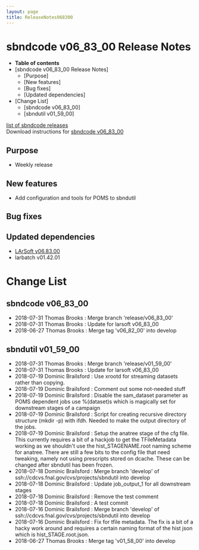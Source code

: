 ```yaml
---
layout: page
title: ReleaseNotes068300
---
```




sbndcode v06\_83\_00 Release Notes
======================================================================================

-   **Table of contents**
-   [sbndcode v06\_83\_00 Release
    Notes]
    -   [Purpose]
    -   [New features]
    -   [Bug fixes]
    -   [Updated dependencies]
-   [Change List]
    -   [sbndcode v06\_83\_00]
    -   [sbndutil v01\_59\_00]

[list of sbndcode
releases](List_of_SBND_code_releases.html)\
Download instructions for [sbndcode
v06\_83\_00](http://scisoft.fnal.gov/scisoft/bundles/sbnd/v06_83_00/sbndcode-v06_83_00.html)



Purpose
----------------------------------

-   Weekly release



New features
--------------------------------------------

-   Add configuration and tools for POMS to sbndutil



Bug fixes
--------------------------------------



Updated dependencies
------------------------------------------------------------

-   [LArSoft
    v06.83.00](https://cdcvs.fnal.gov/redmine/projects/larsoft/wiki/ReleaseNotes068300)
-   larbatch v01.42.01



Change List
==========================================



sbndcode v06\_83\_00
----------------------------------------------------------

-   2018-07-31 Thomas Brooks : Merge branch \'release/v06\_83\_00\'
-   2018-07-31 Thomas Brooks : Update for larsoft v06\_83\_00
-   2018-06-27 Thomas Brooks : Merge tag \'v06\_82\_00\' into develop



sbndutil v01\_59\_00
----------------------------------------------------------

-   2018-07-31 Thomas Brooks : Merge branch \'release/v01\_59\_00\'
-   2018-07-31 Thomas Brooks : Update for larsoft v06\_83\_00
-   2018-07-19 Dominic Brailsford : Use xrootd for streaming datasets
    rather than copying.
-   2018-07-19 Dominic Brailsford : Comment out some not-needed stuff
-   2018-07-19 Dominic Brailsford : Disable the sam\_dataset parameter
    as POMS dependent jobs use %(dataset)s which is magically set for
    downstream stages of a campaign
-   2018-07-19 Dominic Brailsford : Script for creating recursive
    directory structure (mkdir -p) with ifdh. Needed to make the output
    directory of the jobs.
-   2018-07-19 Dominic Brailsford : Setup the anatree stage of the cfg
    file. This currently requires a bit of a hackjob to get the
    TFileMetadata working as we shouldn\'t use the hist\_STAGENAME.root
    naming scheme for anatree. There are still a few bits to the config
    file that need tweaking, namely not using prescripts stored on
    dcache. These can be changed after sbndutil has been frozen.
-   2018-07-18 Dominic Brailsford : Merge branch \'develop\' of
    ssh://cdcvs.fnal.gov/cvs/projects/sbndutil into develop
-   2018-07-18 Dominic Brailsford : Update job\_output\_1 for all
    downstream stages
-   2018-07-18 Dominic Brailsford : Remove the test comment
-   2018-07-18 Dominic Brailsford : A test commit
-   2018-07-16 Dominic Brailsford : Merge branch \'develop\' of
    ssh://cdcvs.fnal.gov/cvs/projects/sbndutil into develop
-   2018-07-16 Dominic Brailsford : Fix for tfile metadata. The fix is a
    bit of a hacky work around and requires a certain naming format of
    the hist json which is hist\_STAGE.root.json.
-   2018-06-27 Thomas Brooks : Merge tag \'v01\_58\_00\' into develop

